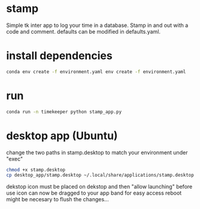 # stamp
Simple tk inter app to log your time in a database. Stamp in and out with a code and comment. defaults can be modified in defaults.yaml.

# install dependencies
```bash
conda env create -f environment.yaml env create -f environment.yaml
```

# run
```bash
conda run -n timekeeper python stamp_app.py
```

# desktop app (Ubuntu)
change the two paths in stamp.desktop to match your environment under "exec"
```bash
chmod +x stamp.desktop
cp desktop_app/stamp.desktop ~/.local/share/applications/stamp.desktop
```
dekstop icon must be placed on dekstop and then "allow launching" before use
icon can now be dragged to your app band for easy access
reboot might be necesary to flush the changes...
